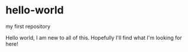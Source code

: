 # hello-world
my first repository


Hello world,
I am new to all of this.  Hopefully I'll find what I'm looking for here!
